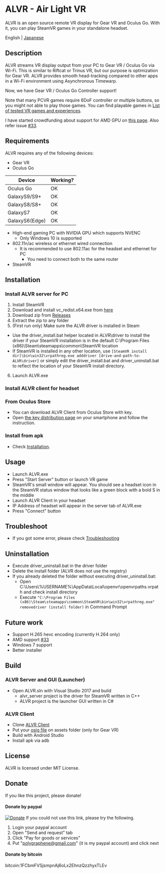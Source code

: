 # ALVR - Air Light VR

ALVR is an open source remote VR display for Gear VR and Oculus Go. With it, you can play SteamVR games in your standalone headset.

English | [Japanese](https://github.com/polygraphene/ALVR/blob/master/README-ja.md)

## Description

ALVR streams VR display output from your PC to Gear VR / Oculus Go via Wi-Fi. This is similar to Riftcat or Trinus VR, but our purpose is optimization for Gear VR. ALVR provides smooth head-tracking compared to other apps in a Wi-Fi environment using Asynchronous Timewarp.

Now, we have Gear VR / Oculus Go Controller support!

Note that many PCVR games require 6DoF controller or multiple buttons, so you might not able to play those games.
You can find playable games in [List of tested VR games and experiences](https://github.com/polygraphene/ALVR/wiki/List-of-tested-VR-games-and-experiences).

I have started crowdfunding about support for AMD GPU on [this page](https://www.bountysource.com/issues/59270271-will-we-get-an-amd-compatible-version-in-the-future). Also refer issue [#33](https://github.com/polygraphene/ALVR/issues/33).
    
## Requirements

ALVR requires any of the following devices:

- Gear VR
- Oculus Go

|Device|Working?|
|---|---|
|Oculus Go|OK|
|GalaxyS9/S9+|OK|
|GalaxyS8/S8+|OK|
|GalaxyS7|OK|
|GalaxyS6(Edge)|OK|

- High-end gaming PC with NVIDIA GPU which supports NVENC
    - Only Windows 10 is supported
- 802.11n/ac wireless or ethernet wired connection
    - It is recommended to use 802.11ac for the headset and ethernet for PC
        - You need to connect both to the same router
- SteamVR

## Installation

### Install ALVR server for PC

1. Install SteamVR
2. Download and install vc\_redist.x64.exe from [here](https://go.microsoft.com/fwlink/?LinkId=746572)
3. Download zip from [Releases](https://github.com/polygraphene/ALVR/releases)
4. Extract the zip to any folder
5. (First run only) Make sure the ALVR driver is installed in Steam
  * Use the driver_install.bat helper located in ALVR\driver to install the driver if your SteamVR installation is in the default C:\Program Files (x86)\Steam\steamapps\common\SteamVR location
  * If SteamVR is installed in any other location, use `[SteamVR install dir]\bin\win32\vrpathreg.exe adddriver [drive-and-path-to-ALVR\driver]` or simply edit the driver_install.bat and driver_uninstall.bat to reflect the location of your SteamVR install directory.
6. Launch ALVR.exe

### Install ALVR client for headset

### From Oculus Store

- You can download ALVR Client from Oculus Store with key.
- Open [the key distribution page](https://alvr-dist.appspot.com/) on your smartphone and follow the instruction.

### Install from apk

- Check [Installation](https://github.com/polygraphene/ALVR/wiki/Installation).

## Usage

- Launch ALVR.exe
- Press "Start Server" button or launch VR game
- SteamVR's small window will appear. You should see a headset icon in the SteamVR status window that looks like a green block with a bold S in the middle
- Launch ALVR Client in your headset
- IP Address of headset will appear in the server tab of ALVR.exe
- Press "Connect" button

## Troubleshoot

- If you got some error, please check [Troubleshooting](https://github.com/polygraphene/ALVR/wiki/Troubleshooting)

## Uninstallation

- Execute driver\_uninstall.bat in the driver folder
- Delete the install folder (ALVR does not use the registry)
- If you already deleted the folder without executing driver\_uninstall.bat:
    - Open C:\Users\\%USERNAME%\AppData\Local\openvr\openvrpaths.vrpath and check install directory
    - Execute
    `"C:\Program Files (x86)\Steam\steamapps\common\SteamVR\bin\win32\vrpathreg.exe" removedriver (install folder)`
    in Command Prompt

## Future work

- Support H.265 hevc encoding (currently H.264 only)
- AMD support [#33](https://github.com/polygraphene/ALVR/issues/33)
- Windows 7 support
- Better installer

## Build

### ALVR Server and GUI (Launcher)

- Open ALVR.sln with Visual Studio 2017 and build
    - alvr\_server project is the driver for SteamVR written in C++
    - ALVR project is the launcher GUI written in C#

### ALVR Client

- Clone [ALVR Client](https://github.com/polygraphene/ALVRClient)
- Put your [osig file](https://developer.oculus.com/documentation/mobilesdk/latest/concepts/mobile-submission-sig-file/) on assets folder (only for Gear VR)
- Build with Android Studio
- Install apk via adb

## License

ALVR is licensed under MIT License.

## Donate

If you like this project, please donate!

#### Donate by paypal

[![Donate](https://img.shields.io/badge/Donate-PayPal-green.svg)](https://www.paypal.com/cgi-bin/webscr?cmd=_donations&business=polygraphene@gmail.com&lc=US&item_name=Donate+for+ALVR+developer&no_note=0&cn=&curency_code=USD&bn=PP-DonationsBF:btn_donateCC_LG.gif:NonHosted)
If you could not use this link, please try the following.
1. Login your paypal account
2. Open "Send and request" tab
3. Click "Pay for goods or services"
4. Put "polygraphene@gmail.com" (it is my paypal account) and click next

#### Donate by bitcoin

bitcoin:1FCbmFVSjsmpnAj6oLx2EhnzQzzhyxTLEv
